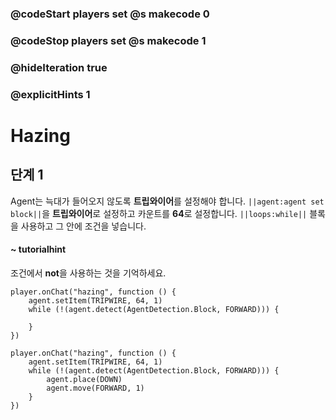 ### @codeStart players set @s makecode 0
### @codeStop players set @s makecode 1

### @hideIteration true 
### @explicitHints 1


# Hazing 

## 단계 1
Agent는 늑대가 들어오지 않도록 **트립와이어**를 설정해야 합니다. ``||agent:agent set block||``을 **트립와이어**로 설정하고 카운트를 **64**로 설정합니다. ``||loops:while||`` 블록을 사용하고 그 안에 조건을 넣습니다.

#### ~ tutorialhint
조건에서 **not**을 사용하는 것을 기억하세요.

```blocks
player.onChat("hazing", function () {
    agent.setItem(TRIPWIRE, 64, 1)
    while (!(agent.detect(AgentDetection.Block, FORWARD))) {
    	
    }
})

``` 
```ghost
player.onChat("hazing", function () {
    agent.setItem(TRIPWIRE, 64, 1)
    while (!(agent.detect(AgentDetection.Block, FORWARD))) {
        agent.place(DOWN)
        agent.move(FORWARD, 1)
    }
})
```
